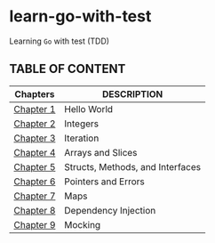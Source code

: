 # learn-go-with-test

Learning `Go` with test (TDD)

## TABLE OF CONTENT

| Chapters                                | DESCRIPTION                      |
| --------------------------------------- | -------------------------------- |
| [Chapter 1](./hello-world)              | Hello World                      |
| [Chapter 2](./integers)                 | Integers                         |
| [Chapter 3](./iteration)                | Iteration                        |
| [Chapter 4](./array-slices)             | Arrays and Slices                |
| [Chapter 5](./struct-methods-interface) | Structs, Methods, and Interfaces |
| [Chapter 6](./pointers-errors)          | Pointers and Errors              |
| [Chapter 7](./maps)                     | Maps                             |
| [Chapter 8](./dependency-injection)     | Dependency Injection             |
| [Chapter 9](./mocking)                  | Mocking                          |

